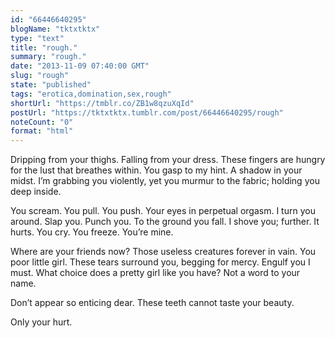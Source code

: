 ```yaml
---
id: "66446640295"
blogName: "tktxtktx"
type: "text"
title: "rough."
summary: "rough."
date: "2013-11-09 07:40:00 GMT"
slug: "rough"
state: "published"
tags: "erotica,domination,sex,rough"
shortUrl: "https://tmblr.co/ZB1w8qzuXqId"
postUrl: "https://tktxtktx.tumblr.com/post/66446640295/rough"
noteCount: "0"
format: "html"
---
```


Dripping from your thighs. Falling from your dress. These fingers are hungry for the lust that breathes within. You gasp to my hint. A shadow in your midst. I’m grabbing you violently, yet you murmur to the fabric; holding you deep inside.

You scream. You pull. You push. Your eyes in perpetual orgasm. I turn you around. Slap you. Punch you. To the ground you fall. I shove you; further. It hurts. You cry. You freeze. You’re mine.

Where are your friends now? Those useless creatures forever in vain. You poor little girl. These tears surround you, begging for mercy. Engulf you I must. What choice does a pretty girl like you have? Not a word to your name. 

Don’t appear so enticing dear. These teeth cannot taste your beauty.

Only your hurt.